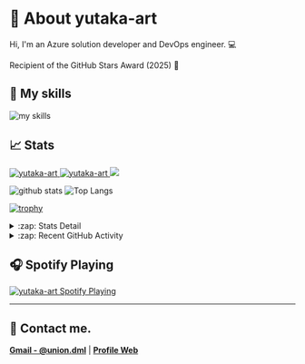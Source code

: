 ﻿# 🐤 About yutaka-art
Hi, I'm an Azure solution developer and DevOps engineer. 💻

Recipient of the GitHub Stars Award (2025) 🌟

## 🌱 My skills
<img alt="my skills" src="https://skillicons.dev/icons?theme=light&perline=11&i=azure,cs,dotnet,visualstudio,vscode,windows,github,git,githubactions,docker,kubernetes" />

## 📈 Stats
<p align="left">
  <a href="https://github.com/yutaka-art/yutaka-art/">
    <img src="https://komarev.com/ghpvc/?username=yutaka-art" alt="yutaka-art" />
  </a>
  <a href="https://zenn.dev/yutakaosada/">
    <img src="https://badgen.org/img/zenn/yutakaosada/followers?style=flat" alt="yutaka-art" />
  </a>
  <a href="https://github.com/yutaka-art">
    <img height="20" src="https://img.shields.io/github/followers/yutaka-art?label=follow&logo=github&style=flat" />
  </a>
</p>

<p align="left"> 
  <img alt="github stats" height="150px" src="https://github-readme-stats-ruby-mu.vercel.app/api?username=yutaka-art&show_icons=true" />
  <img alt="Top Langs" height="150px" src="https://github-readme-stats-ruby-mu.vercel.app/api/top-langs/?username=yutaka-art&layout=compact&show_icons=true" />
</p>

[![trophy](https://github-profile-trophy-sable.vercel.app/?username=yutaka-art&column=8&title=-Reviews)](https://github-profile-trophy-sable.vercel.app/?username=yutaka-art&column=8&title=-Reviews)

<details>
  <summary>:zap: Stats Detail</summary>

[![metricsbase](/output/metrics.base.svg)](/output/metrics.base.svg)

[![details](/output/details.svg)](/output/details.svg)

</details>

<details>
  <summary>:zap: Recent GitHub Activity</summary>

<!--START_SECTION:activity-->
1. ❗ Opened issue [#3](https://github.com/yutaka-art/gh-issue-bulk-create/issues/3) in [yutaka-art/gh-issue-bulk-create](https://github.com/yutaka-art/gh-issue-bulk-create)
2. ❗ Opened issue [#2](https://github.com/yutaka-art/gh-issue-bulk-create/issues/2) in [yutaka-art/gh-issue-bulk-create](https://github.com/yutaka-art/gh-issue-bulk-create)
3. ❗ Opened issue [#1](https://github.com/yutaka-art/gh-issue-bulk-create/issues/1) in [yutaka-art/gh-issue-bulk-create](https://github.com/yutaka-art/gh-issue-bulk-create)
4. 🔒 Closed issue [#13](https://github.com/yutaka-art/yutaka-art/issues/13) in [yutaka-art/yutaka-art](https://github.com/yutaka-art/yutaka-art)
5. ❗ Opened issue [#13](https://github.com/yutaka-art/yutaka-art/issues/13) in [yutaka-art/yutaka-art](https://github.com/yutaka-art/yutaka-art)
<!--END_SECTION:activity-->

</details>

## 🎧 Spotify Playing
[<img src="https://novatorem-smoky-seven.vercel.app/api/spotify?background_color=0d1117&border_color=ffffff" alt="yutaka-art Spotify Playing"  />](https://open.spotify.com/user/yutaka-art)

---

## 📨 Contact me.
**[Gmail - @union.dml](mailto:union.dml@gmail.com)** | **[Profile Web](https://yutaka-art.github.io/yutaka-art/index-en.html)**



